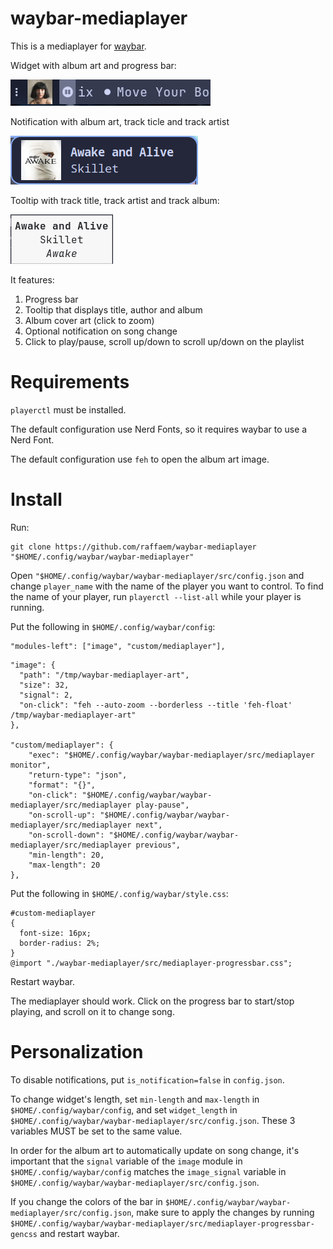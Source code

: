 # waybar-mediaplayer

This is a mediaplayer for [waybar](https://github.com/Alexays/Waybar).

Widget with album art and progress bar:

![progress_bar](./showcase/progress_bar.gif)

Notification with album art, track ticle and track artist

![notification](./showcase/notification.png)

Tooltip with track title, track artist and track album:

![tooltip](./showcase/tooltip.png)

It features:
1. Progress bar
1. Tooltip that displays title, author and album
1. Album cover art (click to zoom)
1. Optional notification on song change
1. Click to play/pause, scroll up/down to scroll up/down on the playlist

# Requirements

`playerctl` must be installed.

The default configuration use Nerd Fonts, so it requires waybar to use a Nerd Font.

The default configuration use `feh` to open the album art image.

# Install

Run:

```
git clone https://github.com/raffaem/waybar-mediaplayer "$HOME/.config/waybar/waybar-mediaplayer"
```

Open `"$HOME/.config/waybar/waybar-mediaplayer/src/config.json` and change `player_name` with the name of the player you want to control. To find the name of your player, run `playerctl --list-all` while your player is running.

Put the following in `$HOME/.config/waybar/config`:

```
"modules-left": ["image", "custom/mediaplayer"],
```

```
"image": {
  "path": "/tmp/waybar-mediaplayer-art",
  "size": 32,
  "signal": 2,
  "on-click": "feh --auto-zoom --borderless --title 'feh-float' /tmp/waybar-mediaplayer-art"
},

"custom/mediaplayer": {
    "exec": "$HOME/.config/waybar/waybar-mediaplayer/src/mediaplayer monitor",
    "return-type": "json",
    "format": "{}",
    "on-click": "$HOME/.config/waybar/waybar-mediaplayer/src/mediaplayer play-pause",
    "on-scroll-up": "$HOME/.config/waybar/waybar-mediaplayer/src/mediaplayer next",
    "on-scroll-down": "$HOME/.config/waybar/waybar-mediaplayer/src/mediaplayer previous",
    "min-length": 20,
    "max-length": 20
},
```

Put the following in `$HOME/.config/waybar/style.css`:

```
#custom-mediaplayer
{
  font-size: 16px;
  border-radius: 2%;
}
@import "./waybar-mediaplayer/src/mediaplayer-progressbar.css";
```

Restart waybar.

The mediaplayer should work. Click on the progress bar to start/stop playing, and scroll on it to change song.

# Personalization

To disable notifications, put `is_notification=false` in `config.json`.

To change widget's length, set `min-length` and `max-length` in `$HOME/.config/waybar/config`, and set `widget_length` in `$HOME/.config/waybar/waybar-mediaplayer/src/config.json`. These 3 variables MUST be set to the same value.

In order for the album art to automatically update on song change, it's important that the `signal` variable of the `image` module in `$HOME/.config/waybar/config` matches the `image_signal` variable in `$HOME/.config/waybar/waybar-mediaplayer/src/config.json`.

If you change the colors of the bar in `$HOME/.config/waybar/waybar-mediaplayer/src/config.json`, make sure to apply the changes by running `$HOME/.config/waybar/waybar-mediaplayer/src/mediaplayer-progressbar-gencss` and restart waybar.

